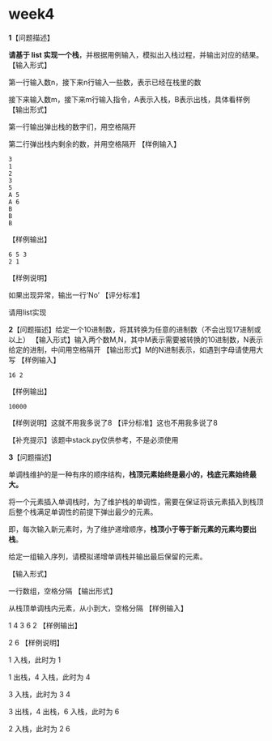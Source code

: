 # week4

**1**【问题描述】

**请基于 list 实现一个栈**，并根据用例输入，模拟出入栈过程，并输出对应的结果。
【输入形式】

第一行输入数n，接下来n行输入一些数，表示已经在栈里的数

接下来输入数m，接下来m行输入指令，A表示入栈，B表示出栈，具体看样例
【输出形式】

第一行输出弹出栈的数字们，用空格隔开

第二行弹出栈内剩余的数，并用空格隔开
【样例输入】

```
3
1
2
3
5
A 5
A 6
B 
B
B
```

【样例输出】

```
6 5 3
2 1
```

【样例说明】

如果出现异常，输出一行‘No’
【评分标准】

请用list实现





**2**【问题描述】给定一个10进制数，将其转换为任意的进制数（不会出现17进制或以上）
【输入形式】输入两个数M,N，其中M表示需要被转换的10进制数，N表示给定的进制，中间用空格隔开
【输出形式】M的N进制表示，如遇到字母请使用大写
【样例输入】

```
16 2
```

【样例输出】

```
10000
```

【样例说明】这就不用我多说了8
【评分标准】这也不用我多说了8

【补充提示】该题中stack.py仅供参考，不是必须使用





**3**【问题描述】

单调栈维护的是一种有序的顺序结构，**栈顶元素始终是最小的，栈底元素始终最大。**

将一个元素插入单调栈时，为了维护栈的单调性，需要在保证将该元素插入到栈顶后整个栈满足单调性的前提下弹出最少的元素。

即，每次输入新元素时，为了维护递增顺序，**栈顶小于等于新元素的元素均要出栈**。

给定一组输入序列，请模拟递增单调栈并输出最后保留的元素。

【输入形式】

一行数组，空格分隔
【输出形式】

从栈顶单调栈内元素，从小到大，空格分隔
【样例输入】

1 4 3 6 2
【样例输出】

2 6
【样例说明】

1 入栈，此时为 1

1 出栈，4 入栈，此时为 4

3 入栈，此时为 3 4

3 出栈，4 出栈，6 入栈，此时为 6

2 入栈，此时为 2 6